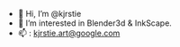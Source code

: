 - 👋 Hi, I’m @kjrstie
- 👀 I’m interested in Blender3d & InkScape.
- 📫 : kjrstie.art@google.com

<!---
kjrstie/kjrstie is a ✨ special ✨ repository because its `README.md` (this file) appears on your GitHub profile.
You can click the Preview link to take a look at your changes.
--->
